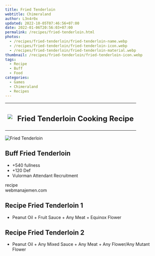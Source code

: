 ```yaml
---
title: Fried Tenderloin
webtitle: Chimeraland
author: L3n4r0x
updated: 2022-10-05T07:46:56+07:00
date: 2022-01-06T20:56:03+07:00
permalink: /recipes/fried-tenderloin.html
photos:
  - /recipes/fried-tenderloin/fried-tenderloin-name.webp
  - /recipes/fried-tenderloin/fried-tenderloin-icon.webp
  - /recipes/fried-tenderloin/fried-tenderloin-material.webp
thumbnail: /recipes/fried-tenderloin/fried-tenderloin-icon.webp
tags:
  - Recipe
  - Buff
  - Food
categories:
  - Games
  - Chimeraland
  - Recipes
---
```


<section id="bootstrap-wrapper"><link rel="stylesheet" href="https://cdn.statically.io/gh/dimaslanjaka/Web-Manajemen/40ac3225/css/bootstrap-4.5-wrapper.css"/><div class="row mb-2"><div class="col-md-12 mb-2"><table class="table" id="post-info"><tbody><tr><td><img class="d-inline-block me-2" src="/chimeraland/recipes/fried-tenderloin/fried-tenderloin-icon.webp" width="auto" height="auto"/></td><td><h1 class="fs-5">Fried Tenderloin Cooking Recipe</h1></td></tr></tbody></table></div></div><div class="card mb-2"><div class="row g-0"><div class="col-sm-4 position-relative mb-2"><img src="/chimeraland/recipes/fried-tenderloin/fried-tenderloin-material.webp" class="card-img fit-cover w-100 h-100" alt="Fried Tenderloin" data-fancybox="true"/></div><div class="col-sm-8 mb-2"><div class="card-body"><h2 class="card-title fs-5">Buff Fried Tenderloin</h2><div class="card-text"><ul><li>+540 fullness</li><li>+120 Def</li><li>Vulorman Attendant Recruitment</li></ul></div><span class="badge rounded-pill bg-dark">recipe</span></div><div class="card-footer text-end text-muted">webmanajemen.com</div></div></div></div><div class="row mb-2"><div class="col-12 col-lg-6 recipe-item mb-2"><div class="card"><div class="card-body"><h2 class="card-title fs-5">Recipe Fried Tenderloin 1</h2><div class="card-text"><ul><li>Peanut Oil<span> + </span>Fruit Sauce<span> + </span>Any Meat<span> + </span>Equinox Flower</li></ul></div></div></div></div><div class="col-12 col-lg-6 recipe-item mb-2"><div class="card"><div class="card-body"><h2 class="card-title fs-5">Recipe Fried Tenderloin 2</h2><div class="card-text"><ul><li>Peanut Oil<span> + </span>Any Mixed Sauce<span> + </span>Any Meat<span> + </span>Any Flower/Any Mutant Flower</li></ul></div></div></div></div></div></section>